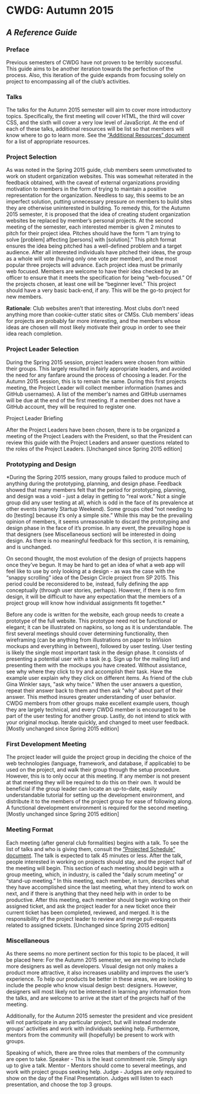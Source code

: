 # CWDG: Autumn 2015
## *A Reference Guide*

### Preface

Previous semesters of CWDG have not proven to be terribly successful. This guide aims to be another iteration towards the perfection of the process. Also, this iteration of the guide expands from focusing solely on project to encompassing all of the club’s activities.

### Talks

The talks for the Autumn 2015 semester will aim to cover more introductory topics. Specifically, the first meeting will cover HTML, the third will cover CSS, and the sixth will cover a very low level of JavaScript. At the end of each of these talks, additional resources will be list so that members will know where to go to learn more. See the [“Additional Resources” document](resources.md) for a list of appropriate resources.

### Project Selection

As was noted in the Spring 2015 guide, club members seem unmotivated to work on student organization websites. This was somewhat reiterated in the feedback obtained, with the caveat of external organizations providing motivation to members in the form of trying to maintain a positive representation for the organization. Needless to say, this seems to be an imperfect solution, putting unnecessary pressure on members to build sites they are otherwise uninterested in building.
To remedy this, for the Autumn 2015 semester, it is proposed that the idea of creating student organization websites be replaced by member’s personal projects. At the second meeting of the semester, each interested member is given 2 minutes to pitch for their project idea. Pitches should have the form “I am trying to solve [problem] affecting [persons] with [solution].” This pitch format ensures the idea being pitched has a well-defined problem and a target audience.
After all interested individuals have pitched their ideas, the group as a whole will vote (having only one vote per member), and the most popular three projects will advance. Each project idea must be primarily web focused. Members are welcome to have their idea checked by an officer to ensure that it meets the specification for being “web-focused.” Of the projects chosen, at least one will be “beginner level.” This project should have a very basic back-end, if any. This will be the go-to project for new members.

**Rationale**: Club websites aren’t that interesting. Most clubs don’t need anything more than cookie-cutter static sites or CMSs. Club members’ ideas for projects are probably far more interesting, and the members whose ideas are chosen will most likely motivate their group in order to see their idea reach completion.

### Project Leader Selection

During the Spring 2015 session, project leaders were chosen from within their groups. This largely resulted in fairly appropriate leaders, and avoided the need for any fanfare around the process of choosing a leader. For the Autumn 2015 session, this is to remain the same.
During this first projects meeting, the Project Leader will collect member information (names and GitHub usernames). A list of the member's names and GitHub usernames will be due at the end of the first meeting. If a member does not have a GitHub account, they will be required to register one.

Project Leader Briefing

After the Project Leaders have been chosen, there is to be organized a meeting of the Project Leaders with the President, so that the President can review this guide with the Project Leaders and answer questions related to the roles of the Project Leaders.
[Unchanged since Spring 2015 edition]

### Prototyping and Design

*During the Spring 2015 session, many groups failed to produce much of anything during the prototyping, planning, and design phase. Feedback showed that many members felt that the period for prototyping, planning, and design was a void - just a delay in getting to “real work.” Not a single group did any user testing at all, which is odd in the face of its prevalence at other events (namely Startup Weekend). Some groups cited “not needing to do [testing] because it’s only a simple site.”
While this may be the prevailing opinion of members, it seems unreasonable to discard the prototyping and design phase in the face of it’s promise. In any event, the prevailing hope is that designers (see Miscellaneous section) will be interested in doing design. As there is no meaningful feedback for this section, it is remaining, and is unchanged.

On second thought, the most evolution of the design of projects happens once they’ve begun. It may be hard to get an idea of what a web app will feel like to use by only looking at a design - as was the case with the “snappy scrolling” idea of the Design Circle project from SP 2015. This period could be reconsidered to be, instead, fully defining the app conceptually (through user stories, perhaps). However, if there is no firm design, it will be difficult to have any expectation that the members of a project group will know how individual assignments fit together.*

Before any code is written for the website, each group needs to create a prototype of the full website. This prototype need not be functional or elegant; it can be illustrated on napkins, so long as it is understandable. The first several meetings should cover determining functionality, then wireframing (can be anything from illustrations on paper to InVision mockups and everything in between), followed by user testing.
User testing is likely the single most important task in the design phase. It consists of presenting a potential user with a task (e.g. Sign up for the mailing list) and presenting them with the mockups you have created. Without assistance, see why where they click to try and accomplish their task. Have the example user explain why they click on different items. As friend of the club Gina Winkler says, "ask why twice." When the user answers a question, repeat their answer back to them and then ask "why" about part of their answer. This method insures greater understanding of user behavior. CWDG members from other groups make excellent example users, though they are largely technical, and every CWDG member is encouraged to be part of the user testing for another group. Lastly, do not intend to stick with your original mockup. Iterate quickly, and changed to meet user feedback.
[Mostly unchanged since Spring 2015 edition]

### First Development Meeting

The project leader will guide the project group in deciding the choice of the web technologies (language, framework, and database, if applicable) to be used on the project, and walk their group through the setup procedure. However, this is to only occur at this meeting. If any member is not present at that meeting they will be required to do this on their own. It would be beneficial if the group leader can locate an up-to-date, easily understandable tutorial for setting up the development environment, and distribute it to the members of the project group for ease of following along. A functional development environment is required for the second meeting.
[Mostly unchanged since Spring 2015 edition]

### Meeting Format

Each meeting (after general club formalities) begins with a talk. To see the list of talks and who is giving them, consult the [“Projected Schedule” document](schedule.md). The talk is expected to talk 45 minutes or less. After the talk, people interested in working on projects should stay, and the project half of the meeting will begin. This section of each meeting should begin with a group meeting, which, in industry, is called the "daily scrum meeting" or “stand-up meeting.” In this meeting, each member, in turn, describes what they have accomplished since the last meeting, what they intend to work on next, and if there is anything that they need help with in order to be productive. After this meeting, each member should begin working on their assigned ticket, and ask the project leader for a new ticket once their current ticket has been completed, reviewed, and merged. It is the responsibility of the project leader to review and merge pull-requests related to assigned tickets.
[Unchanged since Spring 2015 edition]

### Miscellaneous

As there seems no more pertinent section for this topic to be placed, it will be placed here: For the Autumn 2015 semester, we are moving to include more designers as well as developers. Visual design not only makes a product more attractive, it also increases usability and improves the user’s experience. To help our products be better in these areas, we are looking to include the people who know visual design best: designers. However, designers will most likely not be interested in learning any information from the talks, and are welcome to arrive at the start of the projects half of the meeting.

Additionally, for the Autumn 2015 semester the president and vice president will not participate in any particular project, but will instead moderate groups’ activities and work with individuals seeking help. Furthermore, mentors from the community will (hopefully) be present to work with groups.

Speaking of which, there are three roles that members of the community are open to take.
Speaker - This is the least commitment role. Simply sign up to give a talk.
Mentor - Mentors should come to several meetings, and work with project groups seeking help.
Judge - Judges are only required to show on the day of the Final Presentation. Judges will listen to each presentation, and choose the top 3 groups.
